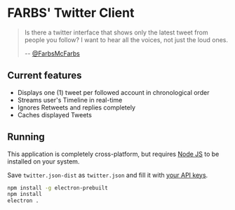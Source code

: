# FARBS' Twitter Client

> Is there a twitter interface that shows only the latest tweet from people you follow? I want to hear all the voices, not just the loud ones.
>
> -- [@FarbsMcFarbs](https://twitter.com/FarbsMcFarbs/status/777408936706048001)


## Current features

- Displays one (1) tweet per followed account in chronological order
- Streams user's Timeline in real-time
- Ignores Retweets and replies completely
- Caches displayed Tweets


## Running

This application is completely cross-platform, but requires [Node JS](https://nodejs.org/) to be installed on your system.

Save `twitter.json-dist` as `twitter.json` and fill it with [your API keys](https://apps.twitter.com/).

```bash
npm install -g electron-prebuilt
npm install
electron .
```
